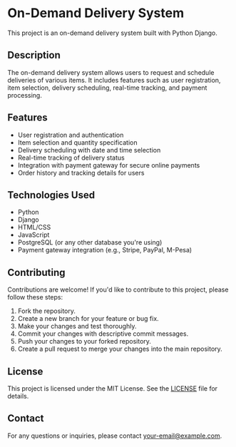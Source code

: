 # On-Demand Delivery System

This project is an on-demand delivery system built with Python Django.

## Description

The on-demand delivery system allows users to request and schedule deliveries of various items. It includes features such as user registration, item selection, delivery scheduling, real-time tracking, and payment processing.

## Features

- User registration and authentication
- Item selection and quantity specification
- Delivery scheduling with date and time selection
- Real-time tracking of delivery status
- Integration with payment gateway for secure online payments
- Order history and tracking details for users

## Technologies Used

- Python
- Django
- HTML/CSS
- JavaScript
- PostgreSQL (or any other database you're using)
- Payment gateway integration (e.g., Stripe, PayPal, M-Pesa)

## Contributing

Contributions are welcome! If you'd like to contribute to this project, please follow these steps:

1. Fork the repository.
2. Create a new branch for your feature or bug fix.
3. Make your changes and test thoroughly.
4. Commit your changes with descriptive commit messages.
5. Push your changes to your forked repository.
6. Create a pull request to merge your changes into the main repository.

## License

This project is licensed under the MIT License. See the [LICENSE](LICENSE) file for details.

## Contact

For any questions or inquiries, please contact [your-email@example.com](mailto:your-email@example.com).